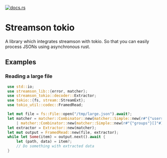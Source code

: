 [![docs.rs](https://docs.rs/streamson-tokio/badge.svg)](https://docs.rs/streamson-tokio)

# Streamson tokio

A library which integrates streamson with tokio.
So that you can easily process JSONs using asynchronous rust.

## Examples
### Reading a large file
```rust
 use std::io;
 use streamson_lib::{error, matcher};
 use streamson_tokio::decoder::Extractor;
 use tokio::{fs, stream::StreamExt};
 use tokio_util::codec::FramedRead;

 let mut file = fs::File::open("/tmp/large.json").await?;
 let matcher = matcher::Combinator::new(matcher::Simple::new(r#"{"users"}[]"#).unwrap())
     | matcher::Combinator::new(matcher::Simple::new(r#"{"groups"}[]"#).unwrap());
 let extractor = Extractor::new(matcher);
 let mut output = FramedRead::new(file, extractor);
 while let Some(item) = output.next().await {
     let (path, data) = item?;
     // Do something with extracted data
 }
```
